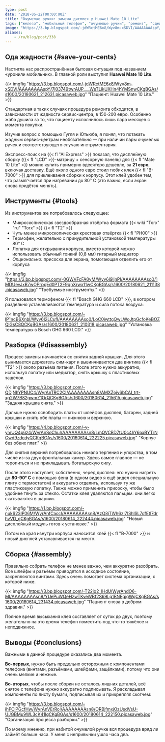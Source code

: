 ```yaml
---
type: post
date: "2018-06-22T00:00:00Z"
title: "Очумелые ручки: замена дисплея у Huawei Mate 10 Lite"
tags: ["железо", "мобильный телефон", "очумелые ручки", "ремонт", "сделай сам"]
image: "https://3.bp.blogspot.com/-jdWRctME6x8/Wyv8m-xSDVI/AAAAAAAAspY/7l03749twrAUP___WeTLikUXHn4hYMSnwCKgBGAs/s1600/20180621_212631.picasaweb.jpg"
aliases:
    - /ru/blog/post/338
---
```


## Ода жадности {#save-your-cents}

Настигла нас распространённая бытовая ситуация под названием «уронили мобильник». В главной роли выступил **Huawei Mate 10 Lite**.

{{< imgfig "https://3.bp.blogspot.com/-jdWRctME6x8/Wyv8m-xSDVI/AAAAAAAAspY/7l03749twrAUP___WeTLikUXHn4hYMSnwCKgBGAs/s1600/20180621_212631.picasaweb.jpg" "Пациент: Huawei Mate 10 Lite." >}}

Стандартная в таких случаях процедура ремонта обходится, в зависимости от жадности сервис-центра, в 150-200 евро. Особенно жаба душила за то, что пациенту исполнилось лишь пара месяцев с момента покупки.

<!--more-->

Изучив вопрос с помощью Гугля и Ютьюба, я понял, что потакать жадным сервис-центрам необязательно — при наличии пары очумелых ручек и соответствующего случаю инструментария.

Экспресс-поиск на {{< fl "AliExpress" >}} показал, что дисплейную сборку ({{< fl "LCD" >}}-матрицу + сенсорную панель) для {{< fl "Mate 10 Lite" >}} можно купить примерно вдесятеро дешевле, за **21 евро**, включая доставку. Ещё около одного евро стоил тюбик клея {{< fl "B-7000" >}} для приклеивания сборки к корпусу. Этот клей удобен тем, что размягчается при нагревании до 80° C (это важно, если экран снова придётся менять).

## Инструменты {#tools}

Из инструментов же потребовалось следующее:

* Микроскопическая звездообразная отвёртка формата {{< wiki "Torx" "ru" "Torx" >}} {{< fl "T2" >}}
* Чуть менее микроскопическая крестовая отвёртка {{< fl "PH00" >}}
* Термофен, желательно с принудительной установкой температуры 80° C
* Лопатка для открывания корпуса, вместо которой можно использовать обычный тонкий (0,8 мм) гитарный медиатор
* *Опционально:* присоска для экрана, помогающая отделить его от корпуса

{{< imgfig "https://3.bp.blogspot.com/-0GWVFcFA0yM/Wyv6I9ljnPI/AAAAAAAAso0/1MDUevJxB7wOPrpgEd0PT2F9gnXrwx11wCKgBGAs/s1600/20180621_211138.picasaweb.jpg" "Требуемые инструменты." >}}

Я пользовался термофеном {{< fl "Bosch GHG 660 LCD" >}}, в котором раздельно устанавливаются температура и сила потока воздуха:

{{< imgfig "https://3.bp.blogspot.com/-lP1ncB6XnbI/Wyv6I2LCufI/AAAAAAAAso0/LoC0iwttgQwLWoJtpGcfoKeBOZQlGsC8QCKgBGAs/s1600/20180621_210318.picasaweb.jpg" "Установка температуры в Bosch GHG 660 LCD." >}}

## Разборка {#disassembly}

Процесс замены начинается со снятия задней крышки. Для этого вынимается держатель сим-карт и вывинчиваются два винтика {{< fl "T2" >}} около разъёма питания. После этого нужно аккуратно, используя лопатку или медиатор, снять крышку с пластиковых защёлок.

{{< imgfig "https://3.bp.blogspot.com/-QDjNhYPNUC4/WyrAnTRC2CI/AAAAAAAAsn8/AMXZojv6bCAI_trt-xg2W7B82gwmZ1OrQCKgBGAs/s1600/20180614_215615.picasaweb.jpg" "Задняя крышка снята." >}}

Дальше нужно освободить платы от шлейфов дисплея, батареи, задней крышки и снять обе платы — нижнюю и верхнюю.

{{< imgfig "https://4.bp.blogspot.com/-y-ymUQ4p6z4/WyrAnSoChuI/AAAAAAAAsn8/LmQVCBD7tU0c4hY6oxBYTrNCwd9zdcdyQCKgBGAs/s1600/20180614_222225.picasaweb.jpg" "Корпус без обеих плат." >}}

Для снятия верхней потребовалось немало терпения и упорства, в том числе из-за двух фронтальных камер. Здесь самое главное — не торопиться и не прикладывать богатырскую силу.

После этого наступает, собственно, черёд дисплея: его нужно нагреть до **80-90° C** с помощью фена (в одном видео я ещё видел специальную плиту с термостатом) и аккуратно отделить, используя ту же пластиковую лопатку. Также можно применить присоску, чтобы было удобнее тянуть за стекло. Остатки клея удаляются пальцем: они легко скатываются в шарики.

{{< imgfig "https://1.bp.blogspot.com/-nuk623IP06M/WyrAnfCaccI/AAAAAAAAsn8/AzQ8iTWh6zI7IShlSL7dfEtl7drhvVD_gCKgBGAs/s1600/20180614_222444.picasaweb.jpg" "Новый дисплейный модуль готов к установке." >}}

Потом на края изнутри корпуса наносится клей {{< fl "B-7000" >}} и новый дисплей устанавливается на место.

## Сборка {#assembly}

Правильно собрать телефон не менее важно, чем аккуратно разобрать. Все шлейфы и разъёмы приводятся в исходное состояние, закрепляются винтами. Здесь очень помогает система организации, о которой ниже.

{{< imgfig "https://3.bp.blogspot.com/-T22io2_lHdU/WyrAndO6-MI/AAAAAAAAsn8/YUePuWQeHzwTKveWBf2S69Lg1BNEgigWgCKgBGAs/s1600/20180614_231434.picasaweb.jpg" "Пациент снова в добром здравии." >}}

Полное время высыхания клея составляет от суток до двух, поэтому желательно на это время телефон поместить под что-то тяжёлое и неподвижное.

## Выводы {#conclusions}

Важными в данной процедуре оказались два момента.

**Во-первых**, нужно быть предельно осторожным с компонентами телефона (винтами, разъёмами, шлейфами, защёлками), потому что они очень мелкие и нежные.

**Во-вторых**, чтобы после сборки не осталось лишних деталей, всё снятое с телефона нужно аккуратно подписывать. Я раскладывал компоненты по листу бумаги, подписывал их и прикреплял скотчем:

{{< imgfig "https://3.bp.blogspot.com/-ihFCiPGcfHw/WyrAnVErRoI/AAAAAAAAsn8/ORBjfmxjOzUsdVsU-UJGBMu9WL3cK41lgCKgBGAs/s1600/20180614_222150.picasaweb.jpg" "Организация процесса разборки." >}}

По моему мнению, при набитой очумелой ручке вся процедура вряд ли займёт больше часа. У меня с непривычки ушло часа два.
